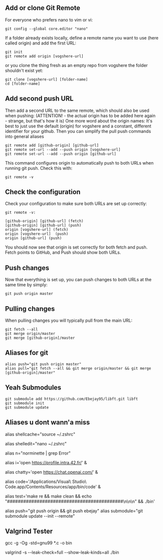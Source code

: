 Add or clone Git Remote
-----------------------------

For everyone who prefers nano to vim or vi:

````
git config --global core.editor "nano"
````

If a folder already exists locally, define a remote name you want to use (here called origin) and add the first URL:

````
git init
git remote add origin [vogshere-url]
````

or you clone the thing fresh as an empty repo from vogshere the folder shouldn't exist yet:

````
git clone [vogshere-url] [folder-name]
cd [folder-name]
````

Add second push URL
-----------------------------
Then add a second URL to the same remote, which should also be used when pushing: (ATTENTION! - the actual origin has to be added here again - strange, but that's how it is)
One more word about the origin names: It's best to just use the default (origin) for vogshere and a constant, different identifier for your github. Then you can simplify the pull push commands into general aliases

````
git remote add [github-origin] [github-url]
git remote set-url --add --push origin [vogshere-url]
git remote set-url --add --push origin [github-url]
````

This command configures origin to automatically push to both URLs when running git push.
Check this with:

````
git remote -v
````

Check the configuration
-----------------------------
Check your configuration to make sure both URLs are set up correctly:

````
git remote -v:

[github-origin] [github-url] (fetch)
[github-origin] [github-url] (push)
origin [vogshere-url] (fetch)
origin [vogshere-url]  (push)
origin [github-url] (push)

````

You should now see that origin is set correctly for both fetch and push. Fetch points to GitHub, and Push should show both URLs.

Push changes
-----------------------------
Now that everything is set up, you can push changes to both URLs at the same time by simply:

````
git push origin master
````

Pulling changes
-----------------------------
When pulling changes you will typically pull from the main URL:

````
git fetch --all
git merge origin/master
git merge [github-origin]/master
````

Aliases for git
-----------------------------

````
alias push="git push origin master"
alias pull="git fetch --all && git merge origin/master && git merge [github-origin]/master"
````

Yeah Submodules
-----------------------------
````
git submodule add https://github.com/Ebejay95/libft.git libft
git submodule init
git submodule update
````

Aliases u dont wann'a miss
-----------------------------

alias shellcache="source ~/.zshrc"

alias shelledit="nano ~/.zshrc"

alias n="norminette | grep Error"

alias i='open https://profile.intra.42.fr/' &

alias chatty='open https://chat.openai.com/' &

alias code='/Applications/Visual\ Studio\ Code.app/Contents/Resources/app/bin/code' & 

alias test='make re && make clean && echo 
"###########################################\n\n\n" && ./bin'

alias push="git push origin && git push ebejay"
alias submodule="git submodule update --init --remote"

Valgrind Tester
-----------------------------

gcc -g -Og -std=gnu99 *.c -o bin   

valgrind -s --leak-check=full --show-leak-kinds=all ./bin
